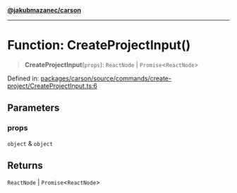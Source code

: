 [**@jakubmazanec/carson**](../README.md)

---

# Function: CreateProjectInput()

> **CreateProjectInput**(`props`): `ReactNode` \| `Promise`\<`ReactNode`\>

Defined in:
[packages/carson/source/commands/create-project/CreateProjectInput.ts:6](https://github.com/jakubmazanec/tools/blob/4a8f82fa13ce52bb52e412e9ac98b543cce14fc2/packages/carson/source/commands/create-project/CreateProjectInput.ts#L6)

## Parameters

### props

`object` & `object`

## Returns

`ReactNode` \| `Promise`\<`ReactNode`\>
